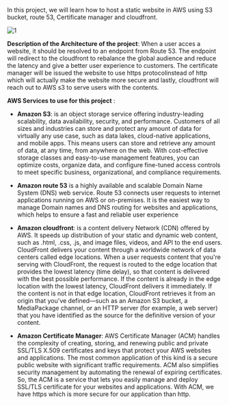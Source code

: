 In this project, we will learn how to host a static website in AWS using S3 bucket, route 53, Certificate manager and cloudfront. 

![1](https://github.com/adrydry/Cloud_Devops_Projects2023/assets/102819001/ca27871d-b90c-44c4-a601-b2e727849d01)


**Description of the Architecture of the project**: When a user acces a website, it should be resolved to an endpoint from Route 53. The endpoint will redirect to the cloudfront to rebalance the global audience and reduce the latency and give a better user experience to customers. The certificate manager will be issued the website to use https protocolinstead of http which will actually make the website more secure and lastly, cloudfront will reach out to AWS s3 to serve users 
with the contents.

**AWS Services to use for this project** :
- **Amazon S3**: is an object storage service offering industry-leading scalability, data availability, security, and performance. Customers of all sizes and industries can store and protect any amount of data for virtually any use case, such as data lakes, cloud-native applications, and mobile apps. This means users can store and retrieve any amount of data, at any time, from anywhere on the web. With cost-effective storage classes and easy-to-use management features, you can optimize costs, organize data, and configure fine-tuned access controls to meet specific business, organizational, and compliance requirements.

- **Amazon route 53** is a highly available and scalable Domain Name System (DNS) web service. Route 53 connects user requests to internet applications running on AWS or on-premises. It is the easiest way to manage Domain names and DNS routing for websites and applications, which helps to ensure a fast and reliable user experience

- **Amazon cloudfront**: is a content delivery Network (CDN) offered by AWS. It speeds up distribution of your static and dynamic web content, such as .html, .css, .js, and image files, videos, and API to the end users. CloudFront delivers your content through a worldwide network of data centers called edge locations. When a user requests content that you're serving with CloudFront, the request is routed to the edge location that provides the lowest latency (time delay), so that content is delivered with the best possible performance. If the content is already in the edge location with the lowest latency, CloudFront delivers it immediately. If the content is not in that edge location, CloudFront retrieves it from an origin that you've defined—such as an Amazon S3 bucket, a MediaPackage channel, or an HTTP server (for example, a web server) that you have identified as the source for the definitive version of your content.

- **Amazon Certificate Manager**: AWS Certificate Manager (ACM) handles the complexity of creating, storing, and renewing public and private SSL/TLS X.509 certificates and keys that protect your AWS websites and applications. The most common application of this kind is a secure public website with significant traffic requirements. ACM also simplifies security management by automating the renewal of expiring certificates. So, the ACM is a service that lets you easily manage and deploy SSL/TLS certificate for your websites and applications. With ACM, we have https which is more secure for our application than http.
